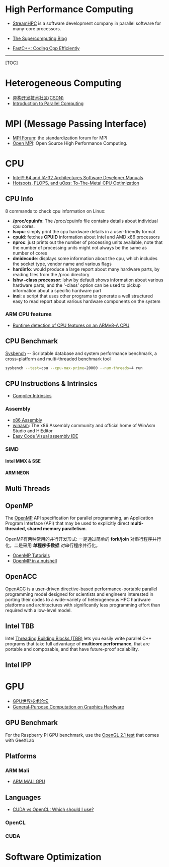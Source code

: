 # High Performance Computing

* [StreamHPC](https://streamhpc.com/) is a software development company in parallel software for many-core processors.

* [The Supercomputing Blog](http://supercomputingblog.com/)
* [FastC++: Coding Cpp Efficiently](http://fastcpp.blogspot.com/)

-----

[TOC]

# Heterogeneous Computing

* [异构开发技术社区(CSDN)](http://hc.csdn.net/)
* [Introduction to Parallel Computing](https://computing.llnl.gov/tutorials/parallel_comp/)

# MPI (Message Passing Interface)
* [MPI Forum](https://www.mpi-forum.org/): the standardization forum for MPI
* [Open MPI](https://www.open-mpi.org/): Open Source High Performance Computing.

# CPU

* [Intel® 64 and IA-32 Architectures Software Developer Manuals](https://software.intel.com/en-us/articles/intel-sdm)
* [Hotspots, FLOPS, and uOps: To-The-Metal CPU Optimization](https://www.gdcvault.com/play/1014645/Hotspots-FLOPS-and-uOps-To)

## CPU Info

8 commands to check cpu information on Linux:  
* **/proc/cpuinfo**: The /proc/cpuinfo file contains details about individual cpu cores.
* **lscpu**: simply print the cpu hardware details in a user-friendly format
* **cpuid**: fetches **CPUID** information about Intel and AMD x86 processors
* **nproc**: just prints out the number of processing units available, note that the number of processing units might not always be the same as number of cores
* **dmidecode**: displays some information about the cpu, which includes the socket type, vendor name and various flags
* **hardinfo**: would produce a large report about many hardware parts, by reading files from the /proc directory
* **lshw -class processor**: lshw by default shows information about various hardware parts, and the '-class' option can be used to pickup information about a specific hardware part
* **inxi**: a script that uses other programs to generate a well structured easy to read report about various hardware components on the system

### ARM CPU features
* [Runtime detection of CPU features on an ARMv8-A CPU](https://community.arm.com/android-community/b/android/posts/runtime-detection-of-cpu-features-on-an-armv8-a-cpu)

## CPU Benchmark
[Sysbench](https://github.com/akopytov/sysbench) -- Scriptable database and system performance benchmark, a cross-platform and multi-threaded benchmark tool
```bash
sysbench --test=cpu --cpu-max-prime=20000 --num-threads=4 run
```

## CPU Instructions & Intrinsics

* [Compiler Intrinsics](https://docs.microsoft.com/en-us/previous-versions/visualstudio/visual-studio-2010/26td21ds(v%3dvs.100))

### Assembly
* [x86 Assembly](https://en.wikibooks.org/wiki/X86_Assembly)
* [winasm](http://www.winasm.net/): The x86 Assembly community and official home of WinAsm Studio and HiEditor
* [Easy Code Visual assembly IDE](http://www.easycode.cat/)

### SIMD
#### Intel MMX & SSE
#### ARM NEON

## Multi Threads

## OpenMP
The [OpenMP](https://www.openmp.org/) API specification for parallel programming, an Application Program Interface (API) that may be used to explicitly direct **multi-threaded, shared memory parallelism**.  

OpenMP有两种常用的并行开发形式: 一是通过简单的 **fork/join** 对串行程序并行化，二是采用 **单程序多数据** 对串行程序并行化。

* [OpenMP Tutorials](https://computing.llnl.gov/tutorials/openMP/)
* [OpenMP in a nutshell](http://www.bowdoin.edu/~ltoma/teaching/cs3225-GIS/fall16/Lectures/openmp.html)

## OpenACC

[OpenACC](https://www.openacc.org/) is a user-driven directive-based performance-portable parallel programming model designed for scientists and engineers interested in porting their codes to a wide-variety of heterogeneous HPC hardware platforms and architectures with significantly less programming effort than required with a low-level model.

## Intel TBB

Intel [Threading Building Blocks (TBB)](https://www.threadingbuildingblocks.org/) lets you easily write parallel C++ programs that take full advantage of **multicore performance**, that are portable and composable, and that have future-proof scalability.

## Intel IPP

# GPU

* [GPU世界技术论坛](http://bbs.gpuworld.cn/forum.php)
* [General-Purpose Computation on Graphics Hardware](http://gpgpu.org/)

## GPU Benchmark
For the Raspberry Pi GPU benchmark, use the [OpenGL 2.1 test](https://www.geeks3d.com/20160215/raspberry-pi-opengl-2-1-support-tested-with-geexlab-0-9-6-0/) that comes with GeeXLab

## Platforms

### ARM Mali
* [ARM MALI GPU](https://streamhpc.com/knowledge/sdks/arm-mali/)

## Languages

* [CUDA vs OpenCL: Which should I use?](https://wiki.tiker.net/CudaVsOpenCL)

### OpenCL
### CUDA


# Software Optimization
